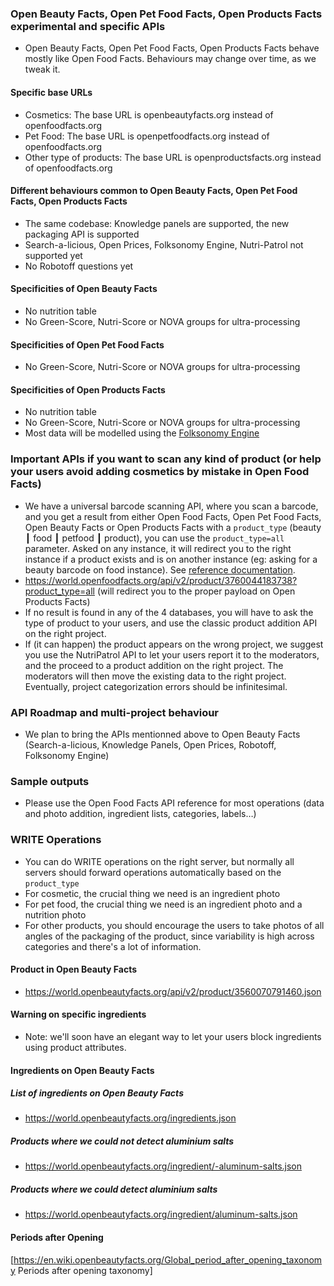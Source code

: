 ### Open Beauty Facts, Open Pet Food Facts, Open Products Facts experimental and specific APIs

* Open Beauty Facts, Open Pet Food Facts, Open Products Facts behave mostly like Open Food Facts. Behaviours may change over time, as we tweak it.

#### Specific base URLs
* Cosmetics: The base URL is openbeautyfacts.org instead of openfoodfacts.org
* Pet Food: The base URL is openpetfoodfacts.org instead of openfoodfacts.org
* Other type of products: The base URL is openproductsfacts.org instead of openfoodfacts.org

#### Different behaviours common to Open Beauty Facts, Open Pet Food Facts, Open Products Facts
* The same codebase: Knowledge panels are supported, the new packaging API is supported
* Search-a-licious, Open Prices, Folksonomy Engine, Nutri-Patrol not supported yet
* No Robotoff questions yet

#### Specificities of Open Beauty Facts
* No nutrition table
* No Green-Score, Nutri-Score or NOVA groups for ultra-processing

#### Specificities of Open Pet Food Facts
* No Green-Score, Nutri-Score or NOVA groups for ultra-processing

#### Specificities of Open Products Facts
* No nutrition table
* No Green-Score, Nutri-Score or NOVA groups for ultra-processing
* Most data will be modelled using the [Folksonomy Engine](docs/api/tutorials/folksonomy-engine.md)

### Important APIs if you want to scan any kind of product (or help your users avoid adding cosmetics by mistake in Open Food Facts)

* We have a universal barcode scanning API, where you scan a barcode, and you get a result from either Open Food Facts, Open Pet Food Facts, Open Beauty Facts or Open Products Facts with a `product_type` (beauty ┃ food ┃ petfood ┃ product), you can use the `product_type=all` parameter. Asked on any instance, it will redirect you to the right instance if a product exists and is on another instance (eg: asking for a beauty barcode on food instance). See [reference documentation](https://openfoodfacts.github.io/openfoodfacts-server/api/ref-v2/#get-/api/v2/product/-barcode-).
* https://world.openfoodfacts.org/api/v2/product/3760044183738?product_type=all (will redirect you to the proper payload on Open Products Facts)
* If no result is found in any of the 4 databases, you will have to ask the type of product to your users, and use the classic product addition API on the right project.
* If (it can happen) the product appears on the wrong project, we suggest you use the NutriPatrol API to let your users report it to the moderators, and the proceed to a product addition on the right project. The moderators will then move the existing data to the right project. Eventually, project categorization errors should be infinitesimal.

### API Roadmap and multi-project behaviour
* We plan to bring the APIs mentionned above to Open Beauty Facts (Search-a-licious, Knowledge Panels, Open Prices, Robotoff, Folksonomy Engine)

### Sample outputs
* Please use the Open Food Facts API reference for most operations (data and photo addition, ingredient lists, categories, labels…)

### WRITE Operations
* You can do WRITE operations on the right server, but normally all servers should forward operations automatically based on the `product_type`
* For cosmetic, the crucial thing we need is an ingredient photo
* For pet food, the crucial thing we need is an ingredient photo and a nutrition photo
* For other products, you should encourage the users to take photos of all angles of the packaging of the product, since variability is high across categories and there's a lot of information.

#### Product in Open Beauty Facts
* https://world.openbeautyfacts.org/api/v2/product/3560070791460.json

#### Warning on specific ingredients
* Note: we'll soon have an elegant way to let your users block ingredients using product attributes.

#### Ingredients on Open Beauty Facts
##### List of ingredients on Open Beauty Facts
* https://world.openbeautyfacts.org/ingredients.json

##### Products where we could not detect aluminium salts
* https://world.openbeautyfacts.org/ingredient/-aluminum-salts.json

##### Products where we could detect aluminium salts
* https://world.openbeautyfacts.org/ingredient/aluminum-salts.json

#### Periods after Opening
[https://en.wiki.openbeautyfacts.org/Global_period_after_opening_taxonomy Periods after opening taxonomy]

